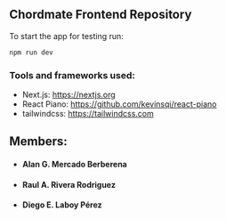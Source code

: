## Chordmate Frontend Repository

To start the app for testing run:
```bash
npm run dev
```

### Tools and frameworks used:
- Next.js: https://nextjs.org
- React Piano: https://github.com/kevinsqi/react-piano
- tailwindcss: https://tailwindcss.com 


## Members:
- ####  Alan G. Mercado Berberena
- #### Raul A. Rivera Rodriguez
- #### Diego E. Laboy Pérez
